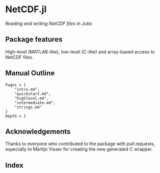 # NetCDF.jl

*Reading and writing NetCDF files in Julia*

## Package features

High-level (MATLAB-like), low-level (C-like) and array-based access to NetCDF files.


## Manual Outline

```@contents
Pages = [
    "intro.md",
    "quickstart.md",
    "highlevel.md",
    "intermediate.md",
    "strings.md"
]
Depth = 1
```

## Acknowledgements

Thanks to everyone who contributed to the package with pull requests, especially to Martijn Visser
for creating the new generated C wrapper.

## Index

```@index
```
